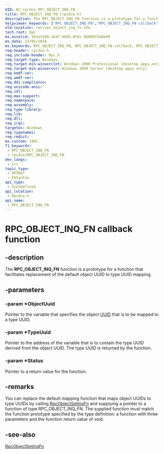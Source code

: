 ```yaml
---
UID: NC:rpcdce.RPC_OBJECT_INQ_FN
title: RPC_OBJECT_INQ_FN (rpcdce.h)
description: The RPC_OBJECT_INQ_FN function is a prototype for a function that facilitates replacement of the default object UUID to type UUID mapping.
helpviewer_keywords: ["RPC_OBJECT_INQ_FN","RPC_OBJECT_INQ_FN callback","RPC_OBJECT_INQ_FN callback function [RPC]","RpcObjectInqFn","_rpc_rpc_object_inq_fn","rpc.rpc_object_inq_fn","rpcdce/RPC_OBJECT_INQ_FN"]
old-location: rpc\rpc_object_inq_fn.htm
tech.root: Rpc
ms.assetid: 163a5160-1b47-4b65-8f6c-8b009f548ed9
ms.date: 12/05/2018
ms.keywords: RPC_OBJECT_INQ_FN, RPC_OBJECT_INQ_FN callback, RPC_OBJECT_INQ_FN callback function [RPC], RpcObjectInqFn, _rpc_rpc_object_inq_fn, rpc.rpc_object_inq_fn, rpcdce/RPC_OBJECT_INQ_FN
req.header: rpcdce.h
req.include-header: Rpc.h
req.target-type: Windows
req.target-min-winverclnt: Windows 2000 Professional [desktop apps only]
req.target-min-winversvr: Windows 2000 Server [desktop apps only]
req.kmdf-ver: 
req.umdf-ver: 
req.ddi-compliance: 
req.unicode-ansi: 
req.idl: 
req.max-support: 
req.namespace: 
req.assembly: 
req.type-library: 
req.lib: 
req.dll: 
req.irql: 
targetos: Windows
req.typenames: 
req.redist: 
ms.custom: 19H1
f1_keywords:
 - RPC_OBJECT_INQ_FN
 - rpcdce/RPC_OBJECT_INQ_FN
dev_langs:
 - c++
topic_type:
 - APIRef
 - kbSyntax
api_type:
 - UserDefined
api_location:
 - Rpcdce.h
api_name:
 - RPC_OBJECT_INQ_FN
---
```


# RPC_OBJECT_INQ_FN callback function


## -description

The 
<b>RPC_OBJECT_INQ_FN</b> function is a prototype for a function that facilitates replacement of the default object UUID to type UUID mapping.

## -parameters

### -param *ObjectUuid

Pointer to the variable that specifies the object 
<a href="https://msdn.microsoft.com/">UUID</a> that is to be mapped to a type UUID.

### -param *TypeUuid

Pointer to the address of the variable that is to contain the type UUID derived from the object UUID. The type UUID is returned by the function.

### -param *Status

Pointer to a return value for the function.

## -remarks

You can replace the default mapping function that maps object UUIDs to type UUIDs by calling 
<a href="https://docs.microsoft.com/windows/desktop/api/rpcdce/nf-rpcdce-rpcobjectsetinqfn">RpcObjectSetInqFn</a> and supplying a pointer to a function of type RPC_OBJECT_INQ_FN. The supplied function must match the function prototype specified by the type definition: a function with three parameters and the function return value of void.

## -see-also

<a href="https://docs.microsoft.com/windows/desktop/api/rpcdce/nf-rpcdce-rpcobjectsetinqfn">RpcObjectSetInqFn</a>

